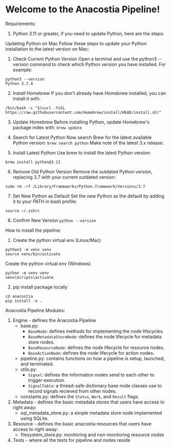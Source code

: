 # Welcome to the Anacostia Pipeline!


Requirements:
1. Python 3.11 or greater, if you need to update Python, here are the steps:

Updating Python on Mac
Follow these steps to update your Python installation to the latest version on Mac:
1. Check Current Python Version
Open a terminal and use the python3 --version command to check which Python version you have installed.
For example:

```
python3 --version 
Python 3.7.4
```

2. Install Homebrew
If you don't already have Homebrew installed, you can install it with:
```
/bin/bash -c "$(curl -fsSL https://raw.githubusercontent.com/Homebrew/install/HEAD/install.sh)"
```
3. Update Homebrew
Before installing Python, update Homebrew's package index with:
```brew update```
4. Search for Latest Python
Now search Brew for the latest available Python version:
```brew search python```
Make note of the latest 3.x release.

6. Install Latest Python
Use brew to install the latest Python version:

```brew install python@3.11```

6. Remove Old Python Version
Remove the outdated Python version, replacing 3.7 with your current outdated version:

```sudo rm -rf /Library/Frameworks/Python.framework/Versions/3.7```

7. Set New Python as Default
Set the new Python as the default by adding it to your PATH in bash profile:

```echo "alias python=/usr/local/bin/python3" >> ~/.zshrc
source ~/.zshrc
```
8. Confirm New Version
```python --version```

How to install the pipeline:

1. Create the python virtual env (Linux/Mac)
```
python3 -m venv venv
source venv/bin/activate
```
Create the python virtual env (Windows)
```
python -m venv venv
venv\Scripts\activate
```
2. pip install package locally
```
cd anacostia
pip install -e .
```

Anacostia Pipeline Modules:
1. Engine - defines the Anacostia Pipeline
    - base.py:
        - ```BaseNode```: defines methods for implementing the node lifecycles.
        - ```BaseMetadataStoreNode```: defines the node lifecycle for metadata store nodes.
        - ```BaseResourceNode```: defines the node lifecycle for resource nodes.
        - ```BaseActionNode```: defines the node lifecycle for action nodes.
    - pipeline.py: contains functions on how a pipeline is setup, launched, and terminated.
    - utils.py:
        - ```Signal```: defines the information nodes send to each other to trigger execution.
        - ```SignalTable```: a thread-safe dictionary base node classes use to record signals recieved from other nodes.
    - constants.py: defines the ```Status```, ```Work```, and ```Result``` flags. 
2. Metadata - defines the basic metadata stores that users have access to right away:
    - sql_metadata_store.py: a simple metadata store node implemented using SQLite.
3. Resource - defines the basic anacostia resources that users have access to right away:
    - filesystem_store.py: monitoring and non-monitoring resource nodes
4. Tests - where all the tests for pipeline and nodes reside
